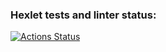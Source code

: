 ### Hexlet tests and linter status:
[![Actions Status](https://github.com/TryHardBich/frontend-project-46/actions/workflows/hexlet-check.yml/badge.svg)](https://github.com/TryHardBich/frontend-project-46/actions)